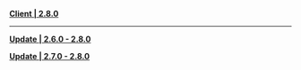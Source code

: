 **[Client | 2.8.0](https://d3ln624mszu7ty.cloudfront.net/client_app/download/pc_zip/20220625012443_r2qBGYstD0u3Q9xK/GenshinImpact_2.8.0.zip)**

---

**[Update | 2.6.0 - 2.8.0](https://d3ln624mszu7ty.cloudfront.net/client_app/update/hk4e_global/10/game_2.6.0_2.8.0_hdiff_CmcT2Qur7R3tM0hU.zip)**

**[Update | 2.7.0 - 2.8.0](https://d3ln624mszu7ty.cloudfront.net/client_app/update/hk4e_global/10/game_2.7.0_2.8.0_hdiff_JvqEs0RiP9OrAbY7.zip)**
